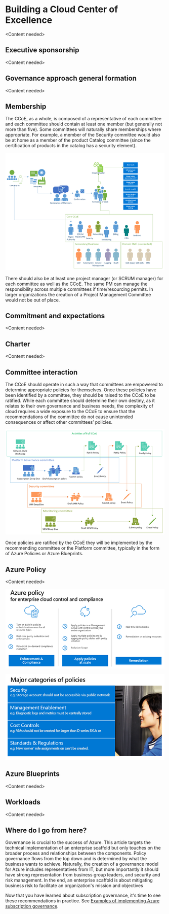 Building a Cloud Center of Excellence
=====================================

\<Content needed\>

Executive sponsorship
---------------------

\<Content needed\>

Governance approach general formation
-------------------------------------

\<Content needed\>

Membership
----------

The CCoE, as a whole, is composed of a representative of each committee and each
committee should contain at least one member (but generally not more than five).
Some committees will naturally share memberships where appropriate. For example,
a member of the Security committee would also be at home as a member of the
product Catalog committee (since the certification of products in the catalog
has a security element).

![](media/819016f56504dee1d5110f2ada273c6d.png)

There should also be at least one project manager (or SCRUM manager) for each
committee as well as the CCoE. The same PM can manage the responsibility across
multiple committees if time/resourcing permits. In larger organizations the
creation of a Project Management Committee would not be out of place.

Commitment and expectations
---------------------------

\<Content needed\>

Charter
-------

\<Content needed\>

Committee interaction
---------------------

The CCoE should operate in such a way that committees are empowered to determine
appropriate policies for themselves. Once these policies have been identified by
a committee, they should be raised to the CCoE to be ratified. While each
committee should determine their own destiny, as it relates to their own
governance and business needs, the complexity of cloud requires a wide exposure
to the CCoE to ensure that the recommendations of the committee do not cause
unintended consequences or affect other committees’ policies.

![](media/b5894709aa0c18136e825c8596bcc62d.png)

Once policies are ratified by the CCoE they will be implemented by the
recommending committee or the Platform committee, typically in the form of Azure
Policies or Azure Blueprints.

Azure Policy
------------

\<Content needed\>

![](media/2773ac3577d35093ea3b357c344461ce.png)

![](media/488d7638daba5bfd40c804b503e3989b.png)

Azure Blueprints
----------------

\<Content needed\>

Workloads
---------

\<Content needed\>

Where do I go from here?
------------------------

Governance is crucial to the success of Azure. This article targets the
technical implementation of an enterprise scaffold but only touches on the
broader process and relationships between the components. Policy governance
flows from the top down and is determined by what the business wants to achieve.
Naturally, the creation of a governance model for Azure includes representatives
from IT, but more importantly it should have strong representation from business
group leaders, and security and risk management. In the end, an enterprise
scaffold is about mitigating business risk to facilitate an organization's
mission and objectives

Now that you have learned about subscription governance, it's time to see these
recommendations in practice. See [Examples of implementing Azure subscription
governance](https://github.com/rdendtler/architecture-center/blob/eca/scaffold-v2/docs/cloud-adoption/appendix/azure-scaffold-examples.md).
